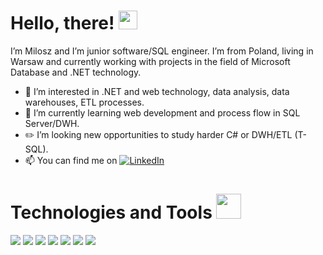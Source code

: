 # Hello, there! <img src="https://raw.githubusercontent.com/MartinHeinz/MartinHeinz/master/wave.gif" width="30px">

I’m Milosz and I’m junior software/SQL engineer. I’m from Poland, living in Warsaw and currently working with projects in the field of Microsoft Database and .NET technology.
- 👀 I’m interested in .NET and web technology, data analysis, data warehouses, ETL processes.
- 🌱 I’m currently learning web development and process flow in SQL Server/DWH.
- ✏️ I’m looking new opportunities to study harder C# or DWH/ETL (T-SQL).
- 📫 You can find me on    [![LinkedIn][1.2]][1]

# Technologies and Tools <img src="https://emojipedia-us.s3.dualstack.us-west-1.amazonaws.com/thumbs/120/microsoft/209/desktop-computer_1f5a5.png" width="40px">
![](https://img.shields.io/badge/OS-Windows-informational?style=flat&logo=data:image/svg%2bxml;base64,<BASE64_DATA>)
![](https://img.shields.io/badge/Editor-VisualStudio-informational?style=flat&logo=data:image/svg%2bxml;base64,<BASE64_DATA>)
![](https://img.shields.io/badge/Code-ASP.NET-informational?style=flat&logo=data:image/svg%2bxml;base64,<BASE64_DATA>)
![](https://img.shields.io/badge/Code-TSQL-informational?style=flat&logo=data:image/svg%2bxml;base64,<BASE64_DATA>)
![](https://img.shields.io/badge/Tools-MSSQL-informational?style=flat&logo=data:image/svg%2bxml;base64,<BASE64_DATA>)
![](https://img.shields.io/badge/Tools-SSRS-informational?style=flat&logo=data:image/svg%2bxml;base64,<BASE64_DATA>)
![](https://img.shields.io/badge/Tools-VSDataTools-informational?style=flat&logo=data:image/svg%2bxml;base64,<BASE64_DATA>)

<!-- Icons -->

[1.2]: https://icons.iconarchive.com/icons/danleech/simple/16/linkedin-icon.png
[2.2]: https://simpleicons.org/icons/windows.svg
<!-- Links to your social media accounts -->

[1]: https://www.linkedin.com/in/mi%C5%82osz-rzepecki-99b1b51a6/

